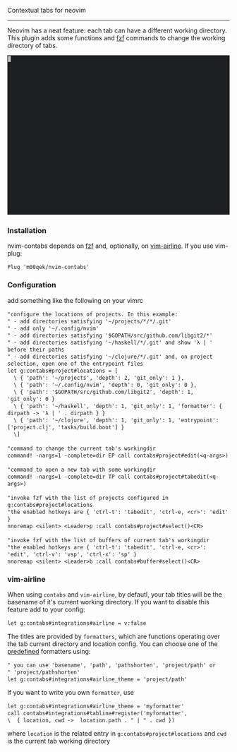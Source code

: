 Contextual tabs for neovim

---

Neovim has a neat feature: each tab can have a different working directory. This
plugin adds some functions and [fzf](https://github.com/junegunn/fzf) commands
to change the working directory of tabs.

![nvim-contabs in action](sample.gif)

### Installation

nvim-contabs depends on [fzf](https://github.com/junegunn/fzf) and, optionally,
on [vim-airline](https://github.com/vim-airline/vim-airline). If you use
vim-plug:

```viml
Plug 'm00qek/nvim-contabs'
```

### Configuration

add something like the following on your vimrc

```viml
"configure the locations of projects. In this example:
" - add directories satisfying '~/projects/*/*/.git'
" - add only '~/.config/nvim'
" - add directories satisfying '$GOPATH/src/github.com/libgit2/*'
" - add directories satisfying '~/haskell/*/.git' and show 'λ | ' before their paths
" - add directories satisfying '~/clojure/*/.git' and, on project selection, open one of the entrypoint files
let g:contabs#project#locations = [
  \ { 'path': '~/projects', 'depth': 2, 'git_only': 1 },
  \ { 'path': '~/.config/nvim', 'depth': 0, 'git_only': 0 },
  \ { 'path': '$GOPATH/src/github.com/libgit2', 'depth': 1, 'git_only': 0 }
  \ { 'path': '~/haskell', 'depth': 1, 'git_only': 1, 'formatter': { dirpath -> 'λ | ' . dirpath } }
  \ { 'path': '~/clojure', 'depth': 1, 'git_only': 1, 'entrypoint': ['project.clj', 'tasks/build.boot'] }
  \]

"command to change the current tab's workingdir
command! -nargs=1 -complete=dir EP call contabs#project#edit(<q-args>)

"command to open a new tab with some workingdir
command! -nargs=1 -complete=dir TP call contabs#project#tabedit(<q-args>)

"invoke fzf with the list of projects configured in g:contabs#project#locations
"the enabled hotkeys are { 'ctrl-t': 'tabedit', 'ctrl-e, <cr>': 'edit' }
nnoremap <silent> <Leader>p :call contabs#project#select()<CR>

"invoke fzf with the list of buffers of current tab's workingdir
"the enabled hotkeys are { 'ctrl-t': 'tabedit', 'ctrl-e, <cr>': 'edit', 'ctrl-v': 'vsp', 'ctrl-x': 'sp' }
nnoremap <silent> <Leader>b :call contabs#buffer#select()<CR>
```

### vim-airline

When using `contabs` and `vim-airline`, by defautl, your tab titles will be the
basename of it's current working directory. If you want to disable this feature
add to your config:

```viml
let g:contabs#integrations#airline = v:false
```

The titles are provided by `formatters`, which are functions operating over the
tab current directory and location config. You can choose one of the
[predefined](https://github.com/m00qek/nvim-contabs/blob/master/autoload/contabs/integrations/tabline.vim#L12)
formatters using:

```viml
" you can use 'basename', 'path', 'pathshorten', 'project/path' or
" 'project/pathshorten'
let g:contabs#integrations#airline_theme = 'project/path'
```

If you want to write you own `formatter`, use

```viml
let g:contabs#integrations#airline_theme = 'myformatter'
call contabs#integrations#tabline#register('myformatter',
\  { location, cwd ->  location.path . " | " . cwd })
```

where `location` is the related entry in `g:contabs#project#locations` and `cwd`
is the current tab working directory
